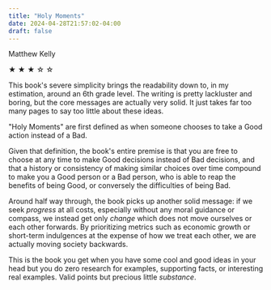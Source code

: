 ```yaml
---
title: "Holy Moments"
date: 2024-04-28T21:57:02-04:00
draft: false
---
```


Matthew Kelly

&#9733; &#9733; &#9733; &#9734; &#9734;

This book's severe simplicity brings the readability down to, in my estimation, around an 6th grade level. The writing is pretty lackluster and boring, but the core messages are actually very solid. It just takes far too many pages to say too little about these ideas.

"Holy Moments" are first defined as when someone chooses to take a Good action instead of a Bad.

Given that definition, the book's entire premise is that you are free to choose at any time to make Good decisions instead of Bad decisions, and that a history or consistency of making similar choices over time compound to make you a Good person or a Bad person, who is able to reap the benefits of being Good, or conversely the difficulties of being Bad.

Around half way through, the book picks up another solid message: if we seek _progress_ at all costs, especially without any moral guidance or compass, we instead get only _change_ which does not move ourselves or each other forwards. By prioritizing metrics such as economic growth or short-term indulgences at the expense of how we treat each other, we are actually moving society backwards.

This is the book you get when you have some cool and good ideas in your head but you do zero research for examples, supporting facts, or interesting real examples. Valid points but precious little _substance_.
